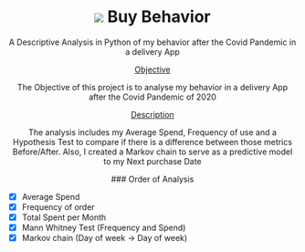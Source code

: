 <h1 align="center">
    <img src="https://img.shields.io/badge/iFood-EA1D2C?style=for-the-badge&logo=ifood&logoColor=white"/> Buy Behavior   
</h1>

<p align="center">A Descriptive Analysis in Python of my behavior after the Covid Pandemic in a delivery App
</p>


<p align="center">
 <a href="#Objective">Objective</a>
    <p align = "center"> The Objective of this project is to analyse my behavior in a delivery App after the Covid Pandemic of 2020 </p>
</p>


<p align="center">
    <a href = "#Description">Description</a>
        <p align = "center"> The analysis includes my Average Spend, Frequency of use and a Hypothesis Test to compare if there is a difference between those metrics Before/After. Also, I created a Markov chain to serve as a predictive model to my Next purchase Date</p>
</p>

<p align = "center">
### Order of Analysis

- [x] Average Spend
- [x] Frequency of order
- [x] Total Spent per Month
- [x] Mann Whitney Test (Frequency and Spend)
- [x] Markov chain (Day of week -> Day of week)
</p>
